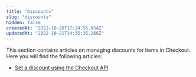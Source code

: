 ```yaml
---
title: "Discounts"
slug: "discounts"
hidden: false
createdAt: "2022-10-20T17:24:55.954Z"
updatedAt: "2022-10-21T14:35:35.266Z"
---
```

This section contains articles on managing discounts for items in Checkout. Here you will find the following articles:

- [Set a discount using the Checkout API](https://developers.vtex.com/docs/guides/set-a-discount-using-the-checkout-api)
